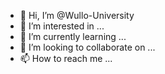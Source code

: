 - 👋 Hi, I’m @Wullo-University
- 👀 I’m interested in ...
- 🌱 I’m currently learning ...
- 💞️ I’m looking to collaborate on ...
- 📫 How to reach me ...

<!---
Wullo-University/Wullo-University is a ✨ special ✨ repository because its `README.md` (this file) appears on your GitHub profile.
You can click the Preview link to take a look at your changes.
--->
